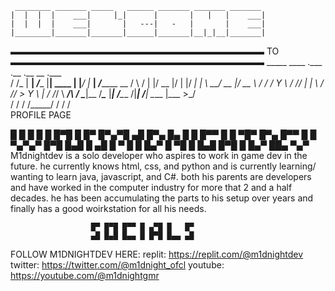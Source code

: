      ________ _______ _____   ______ _______ _______ _______ 
    |  |  |  |    ___|     |_|      |       |   |   |    ___|
    |  |  |  |    ___|       |   ---|   -   |       |    ___|
    |________|_______|_______|______|_______|__|_|__|_______|
  ▬▬▬▬▬▬▬▬▬▬▬▬▬▬▬▬▬▬▬▬▬▬▬▬▬▬▬▬▬ TO ▬▬▬▬▬▬▬▬▬▬▬▬▬▬▬▬▬▬▬▬▬▬▬▬▬▬▬▬▬
   _____  ____    .___     .__       .__     __      .___           
  /     \/_   | __| _/____ |__| ____ |  |___/  |_  __| _/_______  __
 /  \ /  \|   |/ __ |/    \|  |/ ___\|  |  \   __\/ __ |/ __ \  \/ /
/    Y    \   / /_/ |   |  \  / /_/  >   Y  \  | / /_/ \  ___/\   / 
\____|__  /___\____ |___|  /__\___  /|___|  /__| \____ |\___  >\_/  
        \/         \/    \/  /_____/      \/          \/    \/      
                            PROFILE PAGE
                            
                                                               
 █ █ █ █ █ █▀█   █ █▀   █▀▄▀█ ▄█ █▀▄ █▄ █ █ █▀▀ █ █ ▀█▀ █▀▄ █▀▀ █ █
 ▀▄▀▄▀ █▀█ █▄█   █ ▄█   █ ▀ █  █ █▄▀ █ ▀█ █ █▄█ █▀█  █  █▄▀ ██▄ ▀▄▀
 M1dnightdev is a solo developer who aspires to work in game dev
 in the future. he currently knows html, css, and python and is
 currently learning/ wanting to learn java, javascript, and C#.
 both his parents are developers and have worked in the computer 
 industry for more that 2 and a half decades. he has been
 accumulating the parts to his setup over years and finally has
 a good woirkstation for all his needs.
 
                         
                      █▀ █▀█ █▀▀ █ ▄▀█ █   █▀
                      ▄█ █▄█ █▄▄ █ █▀█ █▄▄ ▄█
 FOLLOW M1DNIGHTDEV HERE:
 replit: https://replit.com/@m1dnightdev
 twitter: https://twitter.com/@m1dnight_ofcl
 youtube: https://youtube.com/@m1dnightgmr
